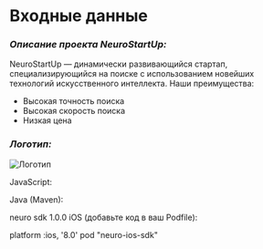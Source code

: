 # Входные данные

### *Описание проекта NeuroStartUp:*

NeuroStartUp — динамически развивающийся стартап, специализирующийся на поиске с использованием новейших технологий искусственного интеллекта. Наши преимущества:

* Высокая точность поиска
* Высокая скорость поиска
* Низкая цена

### *Логотип:*

![Логотип](https://camo.githubusercontent.com/ace14ee894d150192a7b05b12410738aa65528da742bbce69315a5f441320ea7/68747470733a2f2f692e696d6775722e636f6d2f495a4f525769492e706e67)

JavaScript:

<script src="https://localhost/neuro.sdk.min.js"></script>
Java (Maven):

<dependency>
  <groupId>neuro</groupId>
  <artifactId>sdk</artifactId>
  <version>1.0.0</version>
</dependency>
iOS (добавьте код в ваш Podfile):

platform :ios, '8.0'
pod "neuro-ios-sdk"
